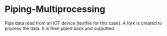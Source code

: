 # Piping-Multiprocessing
Pipe data read from an IOT device (textfile for this case). A fork is created to process the data. It is then piped back and outputted.
